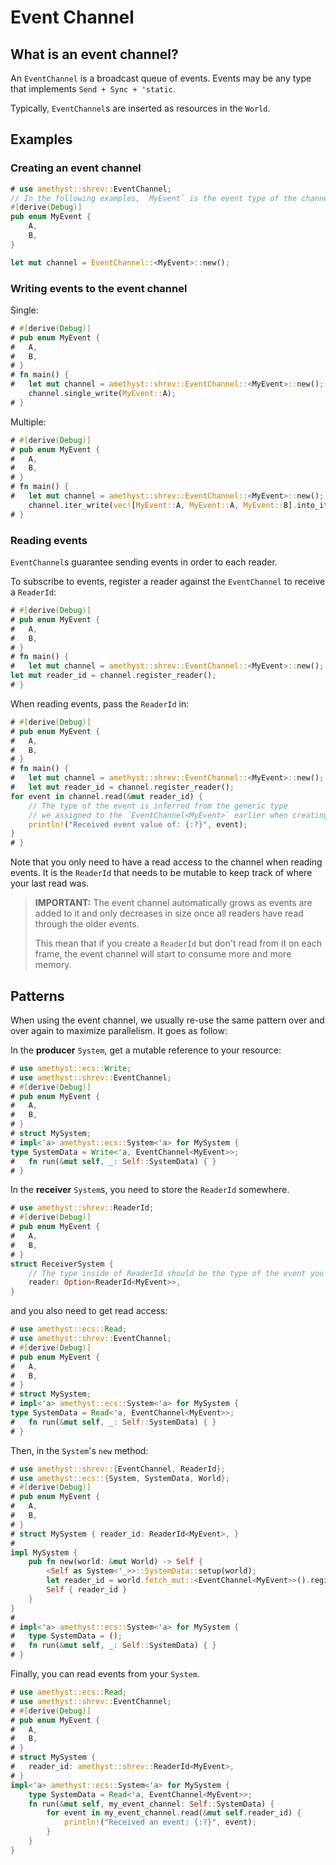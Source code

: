 # Event Channel

## What is an event channel?

An `EventChannel` is a broadcast queue of events. Events may be any type that implements `Send + Sync + 'static`.

Typically, `EventChannel`s are inserted as resources in the `World`.

## Examples

### Creating an event channel

```rust ,edition2018,no_run,noplaypen
# use amethyst::shrev::EventChannel;
// In the following examples, `MyEvent` is the event type of the channel.
#[derive(Debug)]
pub enum MyEvent {
    A,
    B,
}

let mut channel = EventChannel::<MyEvent>::new();
```

### Writing events to the event channel

Single:

```rust ,edition2018,no_run,noplaypen
# #[derive(Debug)]
# pub enum MyEvent {
#   A,
#   B,
# }
# fn main() {
#   let mut channel = amethyst::shrev::EventChannel::<MyEvent>::new();
    channel.single_write(MyEvent::A);
# }
```

Multiple:

```rust ,edition2018,no_run,noplaypen
# #[derive(Debug)]
# pub enum MyEvent {
#   A,
#   B,
# }
# fn main() {
#   let mut channel = amethyst::shrev::EventChannel::<MyEvent>::new();
    channel.iter_write(vec![MyEvent::A, MyEvent::A, MyEvent::B].into_iter());
# }
```

### Reading events

`EventChannel`s guarantee sending events in order to each reader.

To subscribe to events, register a reader against the `EventChannel` to receive a `ReaderId`:

```rust ,edition2018,no_run,noplaypen
# #[derive(Debug)]
# pub enum MyEvent {
#   A,
#   B,
# }
# fn main() {
#   let mut channel = amethyst::shrev::EventChannel::<MyEvent>::new();
let mut reader_id = channel.register_reader();
# }
```

When reading events, pass the `ReaderId` in:

```rust ,edition2018,no_run,noplaypen
# #[derive(Debug)]
# pub enum MyEvent {
#   A,
#   B,
# }
# fn main() {
#   let mut channel = amethyst::shrev::EventChannel::<MyEvent>::new();
#   let mut reader_id = channel.register_reader();
for event in channel.read(&mut reader_id) {
    // The type of the event is inferred from the generic type
    // we assigned to the `EventChannel<MyEvent>` earlier when creating it.
    println!("Received event value of: {:?}", event);
}
# }
```

Note that you only need to have a read access to the channel when reading events.
It is the `ReaderId` that needs to be mutable to keep track of where your last read was.

> **IMPORTANT:** The event channel automatically grows as events are added to it and only decreases in size once all readers have read through the older events.
>
> This mean that if you create a `ReaderId` but don't read from it on each frame, the event channel will start to consume more and more memory.

## Patterns

When using the event channel, we usually re-use the same pattern over and over again to maximize parallelism.
It goes as follow:

In the **producer** `System`, get a mutable reference to your resource:

```rust ,edition2018,no_run,noplaypen
# use amethyst::ecs::Write;
# use amethyst::shrev::EventChannel;
# #[derive(Debug)]
# pub enum MyEvent {
#   A,
#   B,
# }
# struct MySystem;
# impl<'a> amethyst::ecs::System<'a> for MySystem {
type SystemData = Write<'a, EventChannel<MyEvent>>;
#   fn run(&mut self, _: Self::SystemData) { }
# }
```

In the **receiver** `System`s, you need to store the `ReaderId` somewhere.

```rust ,edition2018,no_run,noplaypen
# use amethyst::shrev::ReaderId;
# #[derive(Debug)]
# pub enum MyEvent {
#   A,
#   B,
# }
struct ReceiverSystem {
    // The type inside of ReaderId should be the type of the event you are using.
    reader: Option<ReaderId<MyEvent>>,
}
```

and you also need to get read access:

```rust ,edition2018,no_run,noplaypen
# use amethyst::ecs::Read;
# use amethyst::shrev::EventChannel;
# #[derive(Debug)]
# pub enum MyEvent {
#   A,
#   B,
# }
# struct MySystem;
# impl<'a> amethyst::ecs::System<'a> for MySystem {
type SystemData = Read<'a, EventChannel<MyEvent>>;
#   fn run(&mut self, _: Self::SystemData) { }
# }
```

Then, in the `System`'s `new` method:

```rust ,edition2018,no_run,noplaypen
# use amethyst::shrev::{EventChannel, ReaderId};
# use amethyst::ecs::{System, SystemData, World};
# #[derive(Debug)]
# pub enum MyEvent {
#   A,
#   B,
# }
# struct MySystem { reader_id: ReaderId<MyEvent>, }
#
impl MySystem {
    pub fn new(world: &mut World) -> Self {
        <Self as System<'_>>::SystemData::setup(world);
        let reader_id = world.fetch_mut::<EventChannel<MyEvent>>().register_reader();
        Self { reader_id }
    }
}
#
# impl<'a> amethyst::ecs::System<'a> for MySystem {
#   type SystemData = ();
#   fn run(&mut self, _: Self::SystemData) { }
# }
```

Finally, you can read events from your `System`.

```rust ,edition2018,no_run,noplaypen
# use amethyst::ecs::Read;
# use amethyst::shrev::EventChannel;
# #[derive(Debug)]
# pub enum MyEvent {
#   A,
#   B,
# }
# struct MySystem {
#   reader_id: amethyst::shrev::ReaderId<MyEvent>,
# }
impl<'a> amethyst::ecs::System<'a> for MySystem {
    type SystemData = Read<'a, EventChannel<MyEvent>>;
    fn run(&mut self, my_event_channel: Self::SystemData) {
        for event in my_event_channel.read(&mut self.reader_id) {
            println!("Received an event: {:?}", event);
        }
    }
}
```
